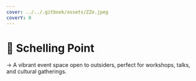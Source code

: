 ```yaml
---
cover: ../../.gitbook/assets/ZZo.jpeg
coverY: 0
---
```


# 📍 Schelling Point

→ A vibrant event space open to outsiders, perfect for workshops, talks, and cultural gatherings.
